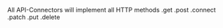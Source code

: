 All API-Connectors will implement all HTTP methods
    .get
    .post
    .connect
    .patch
    .put
    .delete
